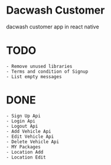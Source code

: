 # Dacwash Customer

dacwash customer app in react native

# TODO

    - Remove unused libraries
    - Terms and condition of Signup
    - List empty messages

# DONE

    - Sign Up Api
    - Login Api
    - Logout Api
    - Add Vehicle Api
    - Edit Vehicle Api
    - Delete Vehicle Api
    - MY Packages
    - Location Add
    - Location Edit
